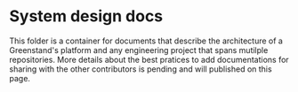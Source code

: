 # System design docs

This folder is a container for documents that describe the architecture of a Greenstand's platform and any engineering project that spans mutilple repositories. More details about the best pratices to add documentations for sharing with the other contributors is pending and will published on this page.
